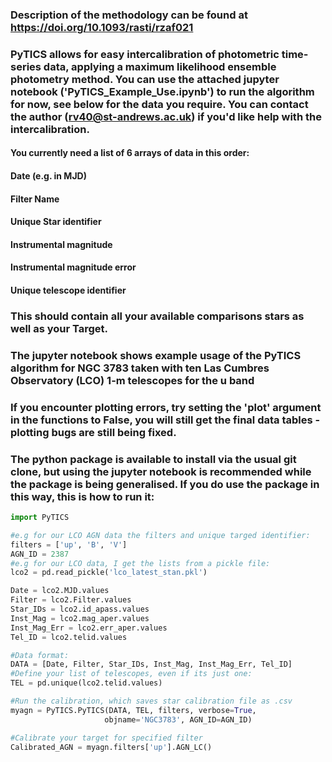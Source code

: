### Description of the methodology can be found at https://doi.org/10.1093/rasti/rzaf021

### PyTICS allows for easy intercalibration of photometric time-series data, applying a maximum likelihood ensemble photometry method. You can use the attached jupyter notebook ('PyTICS_Example_Use.ipynb') to run the algorithm for now, see below for the data you require. You can contact the author (rv40@st-andrews.ac.uk) if you'd like help with the intercalibration.

#### You currently need a list of 6 arrays of data in this order:
#### Date (e.g. in MJD)
#### Filter Name
#### Unique Star identifier
#### Instrumental magnitude
#### Instrumental magnitude error
#### Unique telescope identifier

### This should contain all your available comparisons stars as well as your Target.

### The jupyter notebook shows example usage of the PyTICS algorithm for NGC 3783 taken with ten Las Cumbres Observatory (LCO) 1-m telescopes for the u band 

### If you encounter plotting errors, try setting the 'plot' argument in the functions to False, you will still get the final data tables - plotting bugs are still being fixed.

### The python package is available to install via the usual git clone, but using the jupyter notebook is recommended while the package is being generalised. If you do use the package in this way, this is how to run it:

```python
import PyTICS

#e.g for our LCO AGN data the filters and unique targed identifier:
filters = ['up', 'B', 'V']
AGN_ID = 2387
#e.g for our LCO data, I get the lists from a pickle file:
lco2 = pd.read_pickle('lco_latest_stan.pkl')

Date = lco2.MJD.values
Filter = lco2.Filter.values
Star_IDs = lco2.id_apass.values
Inst_Mag = lco2.mag_aper.values
Inst_Mag_Err = lco2.err_aper.values
Tel_ID = lco2.telid.values

#Data format:
DATA = [Date, Filter, Star_IDs, Inst_Mag, Inst_Mag_Err, Tel_ID]
#Define your list of telescopes, even if its just one:
TEL = pd.unique(lco2.telid.values)

#Run the calibration, which saves star calibration file as .csv
myagn = PyTICS.PyTICS(DATA, TEL, filters, verbose=True,
                     objname='NGC3783', AGN_ID=AGN_ID)

#Calibrate your target for specified filter
Calibrated_AGN = myagn.filters['up'].AGN_LC()
